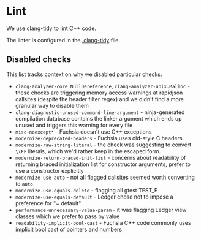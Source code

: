 # Lint

We use clang-tidy to lint C++ code.

The linter is configured in the [.clang-tidy](../.clang-tidy) file.

## Disabled checks

This list tracks context on why we disabled particular [checks]:

 - `clang-analyzer-core.NullDereference`, `clang-analyzer-unix.Malloc` - these
    checks are triggering memory access warnings at rapidjson callsites (despite
    the header filter regex) and we didn't find a more granular way to disable
    them
 - `clang-diagnostic-unused-command-line-argument` - ninja-generated compilation
    database contains the linker argument which ends up unused and triggers this
    warning for every file
 - `misc-noexcept*` - Fuchsia doesn't use C++ exceptions
 - `modernize-deprecated-headers` - Fuchsia uses old-style C headers
 - `modernize-raw-string-literal` - the check was suggesting to convert `\xFF`
    literals, which we'd rather keep in the escaped form.
 - `modernize-return-braced-init-list` - concerns about readability of returning
    braced initialization list for constructor arguments, prefer to use a
    constructor explicitly
 - `modernize-use-auto` - not all flagged callsites seemed worth converting to
    `auto`
 - `modernize-use-equals-delete` - flagging all gtest TEST_F
 - `modernize-use-equals-default` - Ledger chose not to impose a preference for
   "= default"
 - `performance-unnecessary-value-param` - it was flagging Ledger view classes
   which we prefer to pass by value
 - `readability-implicit-bool-cast` - Fuchsia C++ code commonly uses implicit
   bool cast of pointers and numbers

[checks]: https://clang.llvm.org/extra/clang-tidy/checks/list.html

